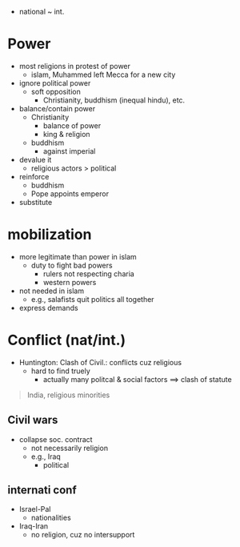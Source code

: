 - national ~ int.

# Power 

- most religions in protest of power
    - islam, Muhammed left Mecca for a new city 
- ignore political power
    - soft opposition
        - Christianity, buddhism (inequal hindu), etc.
- balance/contain power
    - Christianity
        - balance of power
        - king & religion
    - buddhism
        - against imperial
- devalue it
    - religious actors > political
- reinforce
    - buddhism
    - Pope appoints emperor
- substitute

# mobilization

- more legitimate than power in islam
    - duty to fight bad powers
        - rulers not respecting charia
        - western powers
- not needed in islam
    - e.g., salafists quit politics all together  
- express demands 

# Conflict (nat/int.)

- Huntington: Clash of Civil.: conflicts cuz religious
    - hard to find truely
        - actually many <hl>politcal & social factors</hl>
        $\implies$ clash of statute

> India, religious minorities

## Civil wars

- collapse soc. contract
    - not necessarily religion
    - e.g., Iraq
        - political

## internati conf

- Israel-Pal 
    - nationalities
- Iraq-Iran
    - no religion, cuz no intersupport